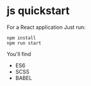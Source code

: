 # js quickstart
For a React application
Just run:
```console
npm install
npm run start
```

You'll find
- ES6
- SCSS
- BABEL
